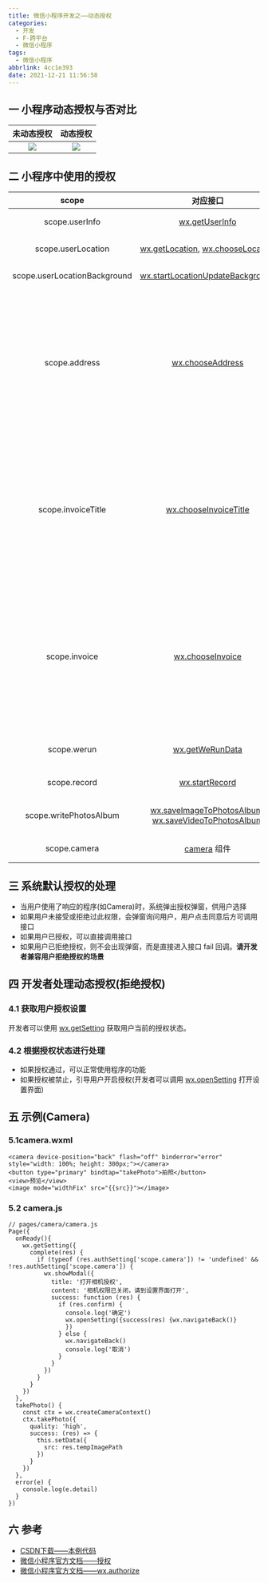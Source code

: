 ```yaml
---
title: 微信小程序开发之——动态授权
categories:
  - 开发
  - F-跨平台
  - 微信小程序
tags:
  - 微信小程序
abbrlink: 4cc1e393
date: 2021-12-21 11:56:58
---
```

## 一  小程序动态授权与否对比

| 未动态授权 | 动态授权 |
| :--------: | :------: |
|   ![][1]   |  ![][2]  |

<!--more-->

## 二 小程序中使用的授权

|            scope             |                           对应接口                           |                     描述                     |
| :--------------------------: | :----------------------------------------------------------: | :------------------------------------------: |
|        scope.userInfo        | [wx.getUserInfo](https://developers.weixin.qq.com/miniprogram/dev/api/open-api/user-info/wx.getUserInfo.html) |                   用户信息                   |
|      scope.userLocation      | [wx.getLocation](https://developers.weixin.qq.com/miniprogram/dev/api/location/wx.getLocation.html), [wx.chooseLocation](https://developers.weixin.qq.com/miniprogram/dev/api/location/wx.chooseLocation.html) |                   地理位置                   |
| scope.userLocationBackground | [wx.startLocationUpdateBackground](https://developers.weixin.qq.com/miniprogram/dev/api/location/wx.startLocationUpdateBackground.html) |                   后台定位                   |
|        scope.address         | [wx.chooseAddress](https://developers.weixin.qq.com/miniprogram/dev/api/open-api/address/wx.chooseAddress.html) | 通讯地址（已取消授权，可以直接调用对应接口） |
|      scope.invoiceTitle      | [wx.chooseInvoiceTitle](https://developers.weixin.qq.com/miniprogram/dev/api/open-api/invoice/wx.chooseInvoiceTitle.html) | 发票抬头（已取消授权，可以直接调用对应接口） |
|        scope.invoice         | [wx.chooseInvoice](https://developers.weixin.qq.com/miniprogram/dev/api/open-api/invoice/wx.chooseInvoice.html) | 获取发票（已取消授权，可以直接调用对应接口） |
|         scope.werun          | [wx.getWeRunData](https://developers.weixin.qq.com/miniprogram/dev/api/open-api/werun/wx.getWeRunData.html) |                 微信运动步数                 |
|         scope.record         | [wx.startRecord](https://developers.weixin.qq.com/miniprogram/dev/api/media/recorder/wx.startRecord.html) |                   录音功能                   |
|    scope.writePhotosAlbum    | [wx.saveImageToPhotosAlbum](https://developers.weixin.qq.com/miniprogram/dev/api/media/image/wx.saveImageToPhotosAlbum.html), [wx.saveVideoToPhotosAlbum](https://developers.weixin.qq.com/miniprogram/dev/api/media/video/wx.saveVideoToPhotosAlbum.html) |                  保存到相册                  |
|         scope.camera         | [camera](https://developers.weixin.qq.com/miniprogram/dev/component/camera.html) 组件 |                    摄像头                    |

## 三 系统默认授权的处理

* 当用户使用了响应的程序(如Camera)时，系统弹出授权弹窗，供用户选择
* 如果用户未接受或拒绝过此权限，会弹窗询问用户，用户点击同意后方可调用接口
* 如果用户已授权，可以直接调用接口
* 如果用户已拒绝授权，则不会出现弹窗，而是直接进入接口 fail 回调。**请开发者兼容用户拒绝授权的场景**

## 四 开发者处理动态授权(拒绝授权)

### 4.1 获取用户授权设置

开发者可以使用 [wx.getSetting](https://developers.weixin.qq.com/miniprogram/dev/api/open-api/setting/wx.getSetting.html) 获取用户当前的授权状态。

### 4.2 根据授权状态进行处理

* 如果授权通过，可以正常使用程序的功能
* 如果授权被禁止，引导用户开启授权(开发者可以调用 [wx.openSetting](https://developers.weixin.qq.com/miniprogram/dev/api/open-api/setting/wx.openSetting.html) 打开设置界面)

## 五 示例(Camera)

### 5.1camera.wxml

```
<camera device-position="back" flash="off" binderror="error" style="width: 100%; height: 300px;"></camera>
<button type="primary" bindtap="takePhoto">拍照</button>
<view>预览</view>
<image mode="widthFix" src="{{src}}"></image>
```

### 5.2 camera.js

```
// pages/camera/camera.js
Page({
  onReady(){
    wx.getSetting({
      complete(res) {
        if (typeof (res.authSetting['scope.camera']) != 'undefined' && !res.authSetting['scope.camera']) {
          wx.showModal({
            title: '打开相机授权',
            content: '相机权限已关闭，请到设置界面打开',
            success: function (res) {
              if (res.confirm) {
                console.log('确定')
                wx.openSetting({success(res) {wx.navigateBack()}
                })
              } else {
                wx.navigateBack()
                console.log('取消')
              }
            }
          })
        }
      }
    })
  },
  takePhoto() {
    const ctx = wx.createCameraContext()
    ctx.takePhoto({
      quality: 'high',
      success: (res) => {
        this.setData({
          src: res.tempImagePath
        })
      }
    })
  },
  error(e) {
    console.log(e.detail)
  }
})
```

## 六 参考

* [CSDN下载——本例代码](https://download.csdn.net/download/Calvin_zhou/68053351)
* [微信小程序官方文档——授权](https://developers.weixin.qq.com/miniprogram/dev/framework/open-ability/authorize.html)
* [微信小程序官方文档——wx.authorize](https://developers.weixin.qq.com/miniprogram/dev/api/open-api/authorize/wx.authorize.html)



[1]:https://jsd.onmicrosoft.cn/gh/PGzxc/CDN/blog-wechat/wechat-camera-auth-not.gif
[2]:https://jsd.onmicrosoft.cn/gh/PGzxc/CDN/blog-wechat/wechat-camera-auth-yes.gif
